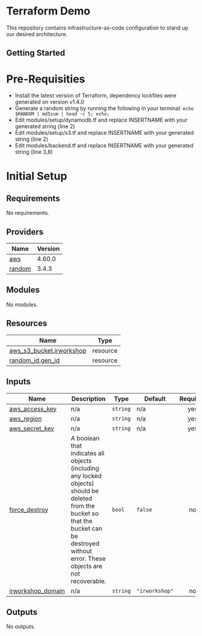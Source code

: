 # Terraform Demo
This repository contains infrastructure-as-code configuration to stand up our desired architecture.

## Getting Started

# Pre-Requisities
* Install the latest version of Terraform, dependency lockfiles were generated on version v1.4.0
* Generate a random string by running the following in your terminal:
`echo $RANDOM | md5sum | head -c 5; echo;`
* Edit modules/setup/dynamodb.tf and replace INSERTNAME with your generated string (line 2)
* Edit modules/setup/s3.tf and replace INSERTNAME with your generated string (line 2)
* Edit modules/backend.tf and replace INSERTNAME with your generated string (line 3,8)

# Initial Setup

<!-- BEGINNING OF PRE-COMMIT-TERRAFORM DOCS HOOK -->
## Requirements

No requirements.

## Providers

| Name | Version |
|------|---------|
| <a name="provider_aws"></a> [aws](#provider\_aws) | 4.60.0 |
| <a name="provider_random"></a> [random](#provider\_random) | 3.4.3 |

## Modules

No modules.

## Resources

| Name | Type |
|------|------|
| [aws_s3_bucket.irworkshop](https://registry.terraform.io/providers/hashicorp/aws/latest/docs/resources/s3_bucket) | resource |
| [random_id.gen_id](https://registry.terraform.io/providers/hashicorp/random/latest/docs/resources/id) | resource |

## Inputs

| Name | Description | Type | Default | Required |
|------|-------------|------|---------|:--------:|
| <a name="input_aws_access_key"></a> [aws\_access\_key](#input\_aws\_access\_key) | n/a | `string` | n/a | yes |
| <a name="input_aws_region"></a> [aws\_region](#input\_aws\_region) | n/a | `string` | n/a | yes |
| <a name="input_aws_secret_key"></a> [aws\_secret\_key](#input\_aws\_secret\_key) | n/a | `string` | n/a | yes |
| <a name="input_force_destroy"></a> [force\_destroy](#input\_force\_destroy) | A boolean that indicates all objects (including any locked objects) should be deleted from the bucket so that the bucket can be destroyed without error. These objects are not recoverable. | `bool` | `false` | no |
| <a name="input_irworkshop_domain"></a> [irworkshop\_domain](#input\_irworkshop\_domain) | n/a | `string` | `"irworkshop"` | no |

## Outputs

No outputs.
<!-- END OF PRE-COMMIT-TERRAFORM DOCS HOOK -->